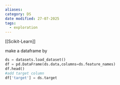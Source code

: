 ```yaml
---
aliases: 
category: DS
date modified: 27-07-2025
tags:
  - exploration
---
```

[[Scikit-Learn]]

make a dataframe by 

```python
ds = datasets.load_dataset()
df = pd.DataFrame(ds.data,columns=ds.feature_names)
df.head()
#add target column
df['target'] = ds.target
